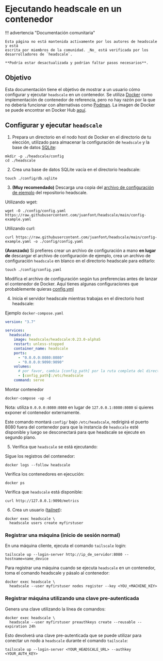 # Ejecutando headscale en un contenedor

!!! advertencia "Documentación comunitaria"

    Esta página no está mantenida activamente por los autores de headscale y está
    escrita por miembros de la comunidad. _No_ está verificada por los desarrolladores de `headscale`.

    **Podría estar desactualizada y podrían faltar pasos necesarios**.

## Objetivo

Esta documentación tiene el objetivo de mostrar a un usuario cómo configurar y ejecutar `headscale` en un contenedor.
Se utiliza [Docker](https://www.docker.com) como implementación de contenedor de referencia, pero no hay razón por la que no debería
funcionar con alternativas como [Podman](https://podman.io). La imagen de Docker se puede encontrar en Docker Hub [aquí](https://hub.docker.com/r/headscale/headscale).

## Configurar y ejecutar `headscale`

1. Prepara un directorio en el nodo host de Docker en el directorio de tu elección, utilizado para almacenar la configuración de `headscale` y la base de datos [SQLite](https://www.sqlite.org/):

```shell
mkdir -p ./headscale/config
cd ./headscale
```

2. Crea una base de datos SQLite vacía en el directorio headscale:

```shell
touch ./config/db.sqlite
```

3. **(Muy recomendado)** Descarga una copia del [archivo de configuración de ejemplo](https://github.com/juanfont/headscale/blob/main/config-example.yaml) del repositorio headscale.

Utilizando wget:

```shell
wget -O ./config/config.yaml https://raw.githubusercontent.com/juanfont/headscale/main/config-example.yaml
```

Utilizando curl:

```shell
curl https://raw.githubusercontent.com/juanfont/headscale/main/config-example.yaml -o ./config/config.yaml
```

**(Avanzado)** Si prefieres crear un archivo de configuración a mano **en lugar de** descargar el archivo de configuración de ejemplo, crea un archivo de configuración `headscale` en blanco en el directorio headscale para editarlo:

```shell
touch ./config/config.yaml
```

Modifica el archivo de configuración según tus preferencias antes de lanzar el contenedor de Docker.
Aquí tienes algunas configuraciones que probablemente quieras [config.yml](https://github.com/JDMoreu/PechiNet/blob/master/headscale/config/config.yml)

4. Inicia el servidor headscale mientras trabajas en el directorio host headscale:

Ejemplo `docker-compose.yaml`

```yaml
version: "3.7"

services:
  headscale:
    image: headscale/headscale:0.23.0-alpha5
    restart: unless-stopped
    container_name: headscale
    ports:
      - "0.0.0.0:8080:8080"
      - "0.0.0.0:9090:9090"
    volumes:
      # por favor, cambia [config_path] por la ruta completa del directorio de configuración recién creado
      - [config_path]:/etc/headscale
    command: serve

```
Montar contenedor
```shell
docker-compose -up -d
```

Nota: utiliza `0.0.0.0:8080:8080` en lugar de `127.0.0.1:8080:8080` si quieres exponer el contenedor externamente.

Este comando montará `config/` bajo `/etc/headscale`, redirigirá el puerto 8080 fuera del contenedor para que la
instancia de `headscale` esté disponible y luego se desconectará para que headscale se ejecute en segundo plano.

5. Verifica que `headscale` se está ejecutando:

Sigue los registros del contenedor:

```shell
docker logs --follow headscale
```

Verifica los contenedores en ejecución:

```shell
docker ps
```

Verifica que `headscale` está disponible:

```shell
curl http://127.0.0.1:9090/metrics
```

6. Crea un usuario ([tailnet](https://tailscale.com/kb/1136/tailnet/)):

```shell
docker exec headscale \
  headscale users create myfirstuser
```

### Registrar una máquina (inicio de sesión normal)

En una máquina cliente, ejecuta el comando `tailscale` login:

```shell
tailscale up --login-server http://ip_de_servidor:8080 --hostname=name_device
```

Para registrar una máquina cuando se ejecuta `headscale` en un contenedor, toma el comando headscale y pásalo al contenedor:

```shell
docker exec headscale \
  headscale --user myfirstuser nodes register --key <YOU_+MACHINE_KEY>
```

### Registrar máquina utilizando una clave pre-autenticada

Genera una clave utilizando la línea de comandos:

```shell
docker exec headscale \
  headscale --user myfirstuser preauthkeys create --reusable --expiration 24h
```

Esto devolverá una clave pre-autenticada que se puede utilizar para conectar un nodo a `headscale` durante el comando `tailscale`:

```shell
tailscale up --login-server <YOUR_HEADSCALE_URL> --authkey <YOUR_AUTH_KEY>
```
